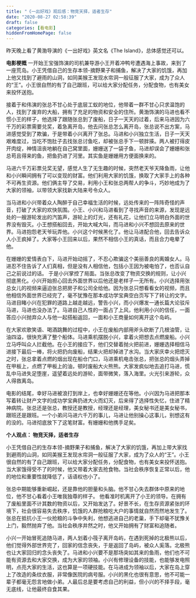 ```yaml
---
title: "《一出好戏》观后感：物竞天择，适者生存"
date: "2020-08-27 02:58:39"
draft: false
categories: [看电影]
hiddenFromHomePage: false
---
```

昨天晚上看了黄渤导演的《一出好戏》英文名《The Island》，总体感觉还可以。

**电影梗概** 
 一开始王宝强饰演的司机兼导游小王开着冲鸭号遭遇海上事故，来到了一座荒岛。小王凭借自己的生存本领-摘野果子和捕鱼，解决了大家的饥饿，再加上他又找到了避雨的山洞，如同美猴王发现水帘洞一般征服了大家，成为了众人的“王”。小王很自然的有了自己跟班，可以给大家分配任务，分配食物，也有美女来投怀送抱。

接着于和伟演的张总不甘心处于底层工蚁的地位，他带着一群不甘心只求温饱的人，找到了废弃的大船，拥有了充足的物资和安全的住所。黄渤饰演的马进也看不惯小王的样子，他选择了跟随张总到了废船，日子一天天的过着，后来马进因为六千万的彩票需要兑奖，着急离开岛，他去问张总怎么离开岛，张总说不出方案，马进感觉受到了欺骗，于是带着小兴离开了张总。马进和小兴独立生活，日子一天天艰难度过，当吃不饱肚子去找张总讨鱼吃，却被张总手下一顿胖揍。两人被打得皮开肉绽，神情沮丧地躺在自己窝里面，姗姗送了一袋子鱼，马进却误会了姗姗和张总苟且得来的鱼，把鱼扔进了河里。其实鱼是姗姗用方便面换来的。

马进六千万彩票兑奖无望，感觉人生了无生趣的时候，突然老天爷天降鱼雨，让他和小兴瞬间拥有了可以变现的财富。他们利用大家的饥饿，换取了大家手上的各种不可再生资源。他们俩主导了交易，利用小王和张总两帮人的争斗，巧妙地成为了大家的领袖，以带领大家找新大陆来号令众人。

当马进和小兴带着众人陶醉于自己幸福生活的时候，远处传来的一阵阵奇怪的声音，打破了大家的欢快氛围。小王、小兴和马进看到了寻找声音的来源，发现是远处的一艘游轮发出的汽笛声，游轮上的灯光，还有礼花，让他们立马明白外面的世界没有毁灭。小王想搭船回去，开始大喊大叫，而马进和小兴不想回去原来的世界。马进抱怨老天爷玩弄他。小兴这个时候黑化了。他让马进配合他，回去告诉众人小王疯掉了。大家等小王回来以后，果然不相信小王的真话，而且合力电晕了他。

在姗姗的爱情表白下，马进开始动摇了，不忍心欺骗这个美丽善良的离婚女人。马进忍不住告诉了人们真相，但是没有人相信他，包括小王因为被电怕了，也否认自己之前说过的话。 于是小兴掌控了局面。当张总改变了物资交换的规则，让小兴彻底黑化。小兴开始担心回去外面世界以后他还是老样子一无所有。小兴选择用张总女儿的视频来逼迫张总把房子和公司全给他。因为张总只想看看女的视频，而且他相信外面世界已经完了，毫不犹豫在那本成功学宝典空白页写下了转让的文字。 马进目睹小兴在犯罪的道路上越走越远，警告小兴，而小兴爆发一通长篇大论驳斥马进，马进也没办法了。马进自己人性的一面占了上风，他利用小兴的信任，一面答应小兴抛弃众人与他一起搭船返回，一面和小王商量如何离开这个岛屿。

在大家欢歌笑语、喝酒跳舞的过程中，小王在废船内部用斧头砍断了几根油管，让油四溢，很快充满了整个船体。马进乘机摆脱小兴，拿着火把想去点燃废船。小兴立马呼叫众人拦截他。在小王的接应下，他们交替着抛火把前进，姗姗选择相信马进接下最后一棒，将火把扔向废船，结果火把却掉进了水沟。当大家庆幸火把熄灭之时，张总拿着点燃的烟出现在船仓门口，马进乘机电击张总，把张总的烟头弄掉在甲板上，点燃了甲板上的油，顿时废船大火熊熊。大家发疯似地去追打马进，慌乱中马进失足堕崖，遥望着远处的游轮，面带微笑，落入海里。火光引来游轮，众人得救离岛。

电影的结尾，幸好马进被浪打到岸上，也幸好姗姗还在等他。小兴因为马进把那本写着转让财产文字的成功学宝典扔进大火而幻灭，后来得了选择性失忆，住进了精神病院。张总还是张总，教授还是教授，经理还是经理，美女秘书还是美女秘书，跟班还是跟班。一个小弟问马进六千万的事儿，马进让他别操心这事儿，别想这有的没的。马进彻底放下了这笔财富。有姗姗和他携手足矣。


**个人观点： 物竞天择，适者生存** 

小王凭借自己的生存本领-摘野果子和捕鱼，解决了大家的饥饿，再加上带大家找到避雨的山洞，如同美猴王发现水帘洞一般征服了大家，成为了众人的“王”。小王很自然的有了自己跟班，可以给大家分配任务，分配食物，也有美女来投怀送抱。当大家饿得受不了的时候，他又带着大家去抢食物。当社会秩序恢复正常以后，他的地位和重要性就降低了，话语权也小了。

张总中期能够重新崛起，还是靠他的胆量和头脑。他不甘心失去群体中原来的地位，他不甘心看着小王唯我独尊的样子。 他看准时机离开了小王的领导。在拥有了废船里面不计其数的物资以后，又开始发达了。好景不长，在生存资源紧张的环境下，社会很容易失去秩序，饥饿的人群抢粮吃大户的事情就自然而然地发生了。张总在抵抗小王一伙抢粮的斗争中失利，他想逃进自己的老巢，手下却毫不犹豫关上门，毅然抛弃了他。当社会秩序井然之时，他又开始拥有了财富和追随者。

小兴一开始冒死追随马进，两人划着小筏子离开岛屿，在遇到死掉的北极熊以后，他们觉得外部世界完了，回家的信念丧失，于是返回了岛屿，被众人奚落。北极熊也让大家回归的念头丧失了。马进和小兴要不是那场突如其来的鱼雨，他们也不可能有资源去和大家交换，成为大家的领袖。小兴有修理设备的技能，也能够发电照明，点亮大家的生活，这也算是一项硬技能。在马进成为领袖以后，大家在岛上穿上了改造的条纹衣服，非常像医院的病号服。小兴的黑化也很有意思，他不可能一辈子都毫无怨言地做小弟。人最后总是要考虑自己的利益，但小兴的不择手段，毫无底线，让他最终自食其果。

